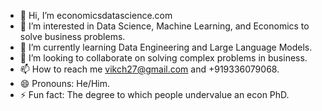 - 👋 Hi, I’m economicsdatascience.com
- 👀 I’m interested in Data Science, Machine Learning, and Economics to solve business problems.
- 🌱 I’m currently learning Data Engineering and Large Language Models.
- 💞️ I’m looking to collaborate on solving complex problems in business.
- 📫 How to reach me vikch27@gmail.com and +919336079068.
- 😄 Pronouns: He/Him.
- ⚡ Fun fact: The degree to which people undervalue an econ PhD.

<!---
economicsdatascience/economicsdatascience is a ✨ special ✨ repository because its `README.md` (this file) appears on your GitHub profile.
You can click the Preview link to take a look at your changes.
--->
